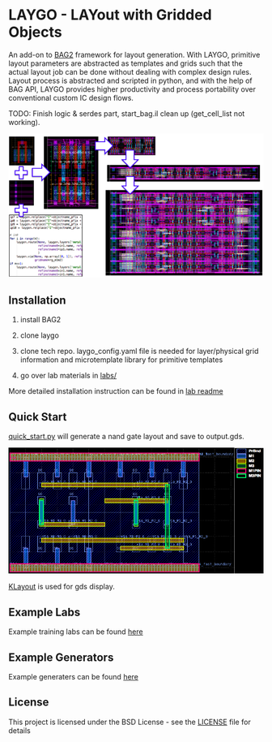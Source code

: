 # LAYGO - LAYout with Gridded Objects 

An add-on to [BAG2](https://bwrcrepo.eecs.berkeley.edu/erichang/bag2) framework for layout generation.
With LAYGO, primitive layout parameters are abstracted as templates and grids such that the actual layout job can be done without dealing with complex design rules.
Layout process is abstracted and scripted in python, and with the help of BAG API, LAYGO provides higher productivity and process portability over conventional custom IC design flows.

TODO: Finish logic & serdes part, start_bag.il clean up (get_cell_list not working).

![laygo](images/laygo_concept.png)


## Installation
1. install BAG2

2. clone laygo

3. clone tech repo. laygo_config.yaml file is needed for layer/physical grid information and microtemplate library for primitive templates

4. go over lab materials in [labs/](labs/)

More detailed installation instruction can be found in [lab readme](docs/labs.md)


## Quick Start
[quick_start.py](quick_start_GDS.py) will generate a nand gate layout
and save to output.gds.

![qs_nand](images/laygo_quickstart.png)

[KLayout](http://www.klayout.de/) is used for gds display.


## Example Labs
Example training labs can be found [here](docs/labs.md)


## Example Generators
Example generaters can be found [here](docs/generators.md)


## License
This project is licensed under the BSD License - see the [LICENSE](LICENSE) file for details
